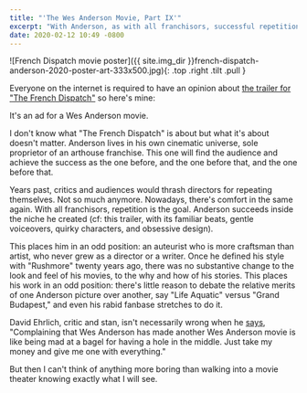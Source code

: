 ```yaml
---
title: "'The Wes Anderson Movie, Part IX'"
excerpt: "With Anderson, as with all franchisors, successful repetition is the goal."
date: 2020-02-12 10:49 -0800
---
```

![French Dispatch movie poster]({{ site.img_dir }}french-dispatch-anderson-2020-poster-art-333x500.jpg){: .top .right .tilt .pull }

Everyone on the internet is required to have an opinion about [the trailer for "The French Dispatch"](https://www.youtube.com/watch?v=TcPk2p0Zaw4) so here's mine:

It's an ad for a Wes Anderson movie.

I don't know what "The French Dispatch" is about but what it's about doesn't matter. Anderson lives in his own cinematic universe, sole proprietor of an arthouse franchise. This one will find the audience and achieve the success as the one before, and the one before that, and the one before that.

Years past, critics and audiences would thrash directors for repeating themselves. Not so much anymore. Nowadays, there's comfort in the same again. With all franchisors, repetition is the goal. Anderson succeeds inside the niche he created (cf: this trailer, with its familiar beats, gentle voiceovers, quirky characters, and obsessive design).

This places him in an odd position: an auteurist who is more craftsman than artist, who never grew as a director or a writer. Once he defined his style with "Rushmore" twenty years ago, there was no substantive change to the look and feel of his movies, to the why and how of his stories. This places his work in an odd position: there's little reason to debate the relative merits of one Anderson picture over another, say "Life Aquatic" versus "Grand Budapest," and even his rabid fanbase stretches to do it.

David Ehrlich, critic and stan, isn't necessarily wrong when he [says](https://twitter.com/davidehrlich/status/1227660182555123713), "Complaining that Wes Anderson has made another Wes Anderson movie is like being mad at a bagel for having a hole in the middle. Just take my money and give me one with everything."

But then I can't think of anything more boring than walking into a movie theater knowing exactly what I will see.
